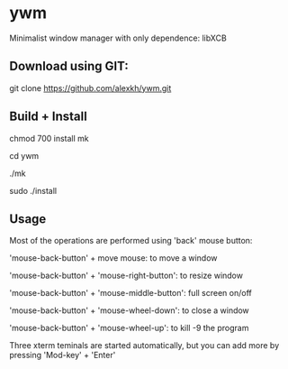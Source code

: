 # ywm
Minimalist window manager with only dependence: libXCB

Download using GIT:
-------------------

git clone https://github.com/alexkh/ywm.git



Build + Install
---------------

chmod 700 install mk

cd ywm

./mk

sudo ./install



Usage
-----

Most of the operations are performed using 'back' mouse button:

'mouse-back-button' + move mouse:		to move a window

'mouse-back-button' + 'mouse-right-button':	to resize window

'mouse-back-button' + 'mouse-middle-button':	full screen on/off

'mouse-back-button' + 'mouse-wheel-down':	to close a window

'mouse-back-button' + 'mouse-wheel-up':		to kill -9 the program


Three xterm teminals are started automatically, but you can add more by
pressing 'Mod-key' + 'Enter'

